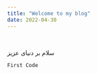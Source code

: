 ```yaml
---
title: "Welcome to my blog"
date: 2022-04-30
---
```


&rlm;

سلام بر دنیای عزیز




`````
First Code
`````
